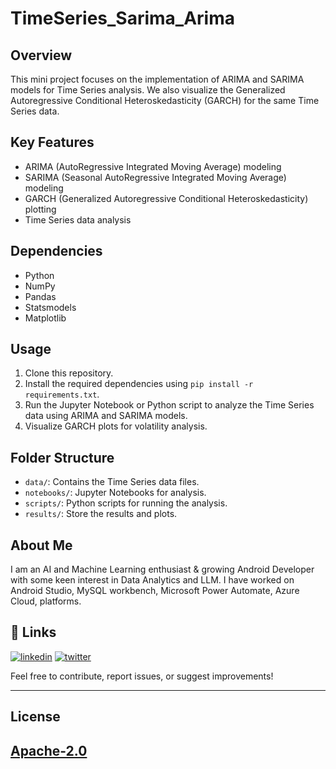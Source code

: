 # TimeSeries_Sarima_Arima

## Overview
This mini project focuses on the implementation of ARIMA and SARIMA models for Time Series analysis. We also visualize the Generalized Autoregressive Conditional Heteroskedasticity (GARCH) for the same Time Series data.

## Key Features
- ARIMA (AutoRegressive Integrated Moving Average) modeling
- SARIMA (Seasonal AutoRegressive Integrated Moving Average) modeling
- GARCH (Generalized Autoregressive Conditional Heteroskedasticity) plotting
- Time Series data analysis

## Dependencies
- Python
- NumPy
- Pandas
- Statsmodels
- Matplotlib

## Usage
1. Clone this repository.
2. Install the required dependencies using `pip install -r requirements.txt`.
3. Run the Jupyter Notebook or Python script to analyze the Time Series data using ARIMA and SARIMA models.
4. Visualize GARCH plots for volatility analysis.

## Folder Structure
- `data/`: Contains the Time Series data files.
- `notebooks/`: Jupyter Notebooks for analysis.
- `scripts/`: Python scripts for running the analysis.
- `results/`: Store the results and plots.

## About Me

I am an AI and Machine Learning enthusiast & growing Android Developer with some keen interest in Data Analytics and LLM.
I have worked on Android Studio, MySQL workbench, Microsoft Power Automate, Azure Cloud, platforms.

## 🔗 Links

[![linkedin](https://img.shields.io/badge/linkedin-0A66C2?style=for-the-badge&logo=linkedin&logoColor=white)](https://www.linkedin.com/in/thebitanpaul)
[![twitter](https://img.shields.io/badge/twitter-1DA1F2?style=for-the-badge&logo=twitter&logoColor=white)](https://twitter.com/thebitanpaul_)

Feel free to contribute, report issues, or suggest improvements!

---
## License 
[Apache-2.0](LICENSE)
---
